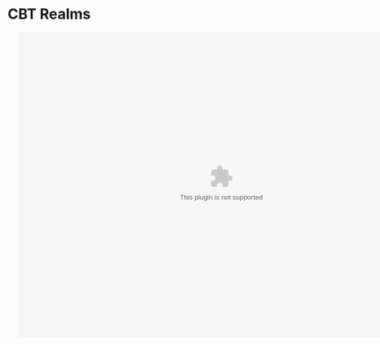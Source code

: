 <html>
  <head>
    <meta name="viewport" content="width=device-width, initial-scale=1">
    <link href='https://fonts.googleapis.com/css?family=Aubrey' rel='stylesheet'>
    <link rel="stylesheet" href="index.css">
    <title>CBT Realms</title>
    <h1>CBT Realms</h1>
      <div class='ripple-background'>
      <div class='circle xxlarge shade1'></div>
      <div class='circle xlarge shade2'></div>
      <div class='circle large shade3'></div>
      <div class='circle mediun shade4'></div>
      <div class='circle small shade5'></div>
    </div>
  </head>
  <body>
    <center>
    <object>
      <div style="position:relative;">
      <div style="position:absolute; top:0px; left:20px; z-index:1; padding:0px;">
      <embed src="https://cbtrealms.github.io/CBTRealms.swf" 
             width="800" 
             height="600" 
             pluginspace="http://www.macromedia.com/go/getflashplayer"
             >
      </div>
      </div>
      </center>
      </body>
</html>
